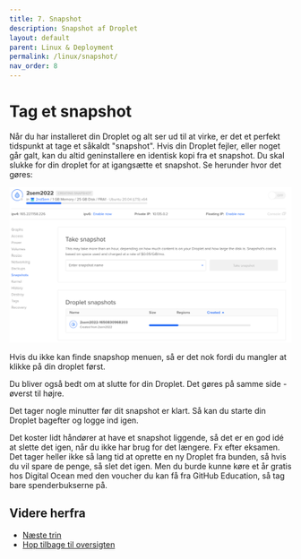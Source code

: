 ```yaml
---
title: 7. Snapshot
description: Snapshot af Droplet
layout: default
parent: Linux & Deployment
permalink: /linux/snapshot/
nav_order: 8
---
```


# Tag et snapshot

Når du har installeret din Droplet og alt ser ud til at virke, er det et perfekt tidspunkt at tage et såkaldt "snapshot". Hvis din Droplet fejler, eller noget går galt, kan du altid geninstallere en identisk kopi fra et snapshot. Du skal slukke for din droplet for at igangsætte et snapshot. Se herunder hvor det gøres:

![snapshot](./images/snapshot.png)

Hvis du ikke kan finde snapshop menuen, så er det nok fordi du mangler at klikke på din droplet først.

Du bliver også bedt om at slutte for din Droplet. Det gøres på samme side - øverst til højre.

Det tager nogle minutter før dit snapshot er klart. Så kan du starte din Droplet bagefter og logge ind igen.

Det koster lidt håndører at have et snapshot liggende, så det er en god idé at slette det igen, når du ikke har brug for det længere. Fx efter eksamen. Det tager heller ikke så lang tid at oprette en ny Droplet fra bunden, så hvis du vil spare de penge, så slet det igen. Men du burde kunne køre et år gratis hos Digital Ocean med den voucher du kan få fra GitHub Education, så tag bare spenderbukserne på.

## Videre herfra

- [Næste trin](./deployment_red.md)
- [Hop tilbage til oversigten](./README.md)
